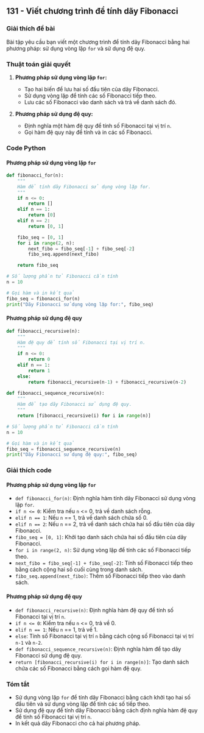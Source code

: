 ## 131 - Viết chương trình để tính dãy Fibonacci

### Giải thích đề bài

Bài tập yêu cầu bạn viết một chương trình để tính dãy Fibonacci bằng hai phương pháp: sử dụng vòng lặp `for` và sử dụng đệ quy.

### Thuật toán giải quyết

1. **Phương pháp sử dụng vòng lặp `for`:**

   - Tạo hai biến để lưu hai số đầu tiên của dãy Fibonacci.
   - Sử dụng vòng lặp để tính các số Fibonacci tiếp theo.
   - Lưu các số Fibonacci vào danh sách và trả về danh sách đó.

2. **Phương pháp sử dụng đệ quy:**
   - Định nghĩa một hàm đệ quy để tính số Fibonacci tại vị trí `n`.
   - Gọi hàm đệ quy này để tính và in các số Fibonacci.

### Code Python

#### Phương pháp sử dụng vòng lặp `for`

```python
def fibonacci_for(n):
    """
    Hàm để tính dãy Fibonacci sử dụng vòng lặp for.
    """
    if n <= 0:
        return []
    elif n == 1:
        return [0]
    elif n == 2:
        return [0, 1]

    fibo_seq = [0, 1]
    for i in range(2, n):
        next_fibo = fibo_seq[-1] + fibo_seq[-2]
        fibo_seq.append(next_fibo)

    return fibo_seq

# Số lượng phần tử Fibonacci cần tính
n = 10

# Gọi hàm và in kết quả
fibo_seq = fibonacci_for(n)
print("Dãy Fibonacci sử dụng vòng lặp for:", fibo_seq)
```

#### Phương pháp sử dụng đệ quy

```python
def fibonacci_recursive(n):
    """
    Hàm đệ quy để tính số Fibonacci tại vị trí n.
    """
    if n <= 0:
        return 0
    elif n == 1:
        return 1
    else:
        return fibonacci_recursive(n-1) + fibonacci_recursive(n-2)

def fibonacci_sequence_recursive(n):
    """
    Hàm để tạo dãy Fibonacci sử dụng đệ quy.
    """
    return [fibonacci_recursive(i) for i in range(n)]

# Số lượng phần tử Fibonacci cần tính
n = 10

# Gọi hàm và in kết quả
fibo_seq = fibonacci_sequence_recursive(n)
print("Dãy Fibonacci sử dụng đệ quy:", fibo_seq)
```

### Giải thích code

#### Phương pháp sử dụng vòng lặp `for`

- `def fibonacci_for(n)`: Định nghĩa hàm tính dãy Fibonacci sử dụng vòng lặp `for`.
- `if n <= 0`: Kiểm tra nếu `n` <= 0, trả về danh sách rỗng.
- `elif n == 1`: Nếu `n` == 1, trả về danh sách chứa số 0.
- `elif n == 2`: Nếu `n` == 2, trả về danh sách chứa hai số đầu tiên của dãy Fibonacci.
- `fibo_seq = [0, 1]`: Khởi tạo danh sách chứa hai số đầu tiên của dãy Fibonacci.
- `for i in range(2, n)`: Sử dụng vòng lặp để tính các số Fibonacci tiếp theo.
- `next_fibo = fibo_seq[-1] + fibo_seq[-2]`: Tính số Fibonacci tiếp theo bằng cách cộng hai số cuối cùng trong danh sách.
- `fibo_seq.append(next_fibo)`: Thêm số Fibonacci tiếp theo vào danh sách.

#### Phương pháp sử dụng đệ quy

- `def fibonacci_recursive(n)`: Định nghĩa hàm đệ quy để tính số Fibonacci tại vị trí `n`.
- `if n <= 0`: Kiểm tra nếu `n` <= 0, trả về 0.
- `elif n == 1`: Nếu `n` == 1, trả về 1.
- `else`: Tính số Fibonacci tại vị trí `n` bằng cách cộng số Fibonacci tại vị trí `n-1` và `n-2`.
- `def fibonacci_sequence_recursive(n)`: Định nghĩa hàm để tạo dãy Fibonacci sử dụng đệ quy.
- `return [fibonacci_recursive(i) for i in range(n)]`: Tạo danh sách chứa các số Fibonacci bằng cách gọi hàm đệ quy.

### Tóm tắt

- Sử dụng vòng lặp `for` để tính dãy Fibonacci bằng cách khởi tạo hai số đầu tiên và sử dụng vòng lặp để tính các số tiếp theo.
- Sử dụng đệ quy để tính dãy Fibonacci bằng cách định nghĩa hàm đệ quy để tính số Fibonacci tại vị trí `n`.
- In kết quả dãy Fibonacci cho cả hai phương pháp.

